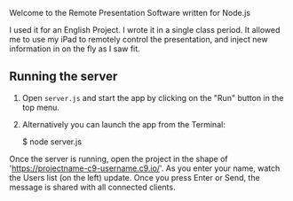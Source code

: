 

Welcome to the Remote Presentation Software written for Node.js

I used it for an English Project. I wrote it in a single class period. It allowed me to use my iPad to remotely control the presentation, and inject new information in on the fly as I saw fit.


## Running the server

1) Open `server.js` and start the app by clicking on the "Run" button in the top menu.

2) Alternatively you can launch the app from the Terminal:

    $ node server.js

Once the server is running, open the project in the shape of 'https://projectname-c9-username.c9.io/'. As you enter your name, watch the Users list (on the left) update. Once you press Enter or Send, the message is shared with all connected clients.
